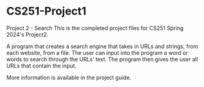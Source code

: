 # CS251-Project1
Project 2 - Search
This is the completed project files for CS251 Spring 2024's Project2.

A program that creates a search engine that takes in URLs and strings, from each website, from a file. The user can input into the program a word or words to search through the URLs’ text. The program then gives the user all URLs that contain the input. 

More information is available in the project guide.
